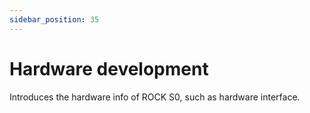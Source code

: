 ```yaml
---
sidebar_position: 35
---
```


# Hardware development

Introduces the hardware info of ROCK S0, such as hardware interface.

<!-- <DocCardList /> -->
